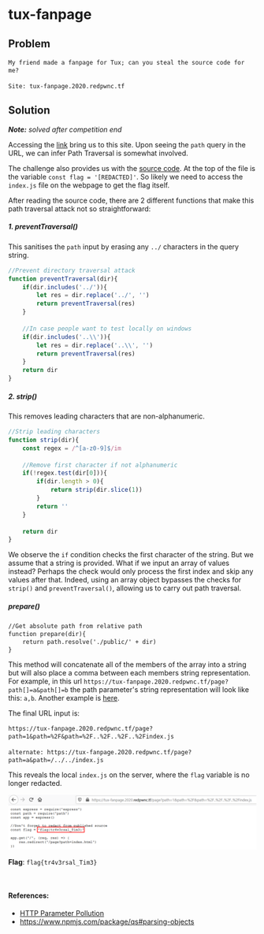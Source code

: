 # tux-fanpage

## Problem

```
My friend made a fanpage for Tux; can you steal the source code for me?

Site: tux-fanpage.2020.redpwnc.tf
```

## Solution

***Note:** solved after competition end*

Accessing the [link](https://tux-fanpage.2020.redpwnc.tf/page?path=index.html) bring us to this site. Upon seeing the
`path` query in the URL, we can infer Path Traversal is somewhat involved.

The challenge also provides us with the [source code](files/tux/index.js). At the top of the file is the variable
 `const flag = '[REDACTED]'`. So likely we need to access the `index.js` file on the webpage to get the flag itself.

After reading the source code, there are 2 different functions that make this path traversal attack not so straightforward:

##### 1. preventTraversal()
This sanitises the `path` input by erasing any `../` characters in the query string.

```javascript
//Prevent directory traversal attack
function preventTraversal(dir){
    if(dir.includes('../')){
        let res = dir.replace('../', '')
        return preventTraversal(res)
    }

    //In case people want to test locally on windows
    if(dir.includes('..\\')){
        let res = dir.replace('..\\', '')
        return preventTraversal(res)
    }
    return dir
}
```

##### 2. strip()
This removes leading characters that are non-alphanumeric.
```javascript
//Strip leading characters
function strip(dir){
    const regex = /^[a-z0-9]$/im

    //Remove first character if not alphanumeric
    if(!regex.test(dir[0])){
        if(dir.length > 0){
            return strip(dir.slice(1))
        }
        return ''
    }

    return dir
}
```

We observe the `if` condition checks the first character of the string. But we assume that a string is provided. What if
we input an array of values instead? Perhaps the check would only process the first index and skip any values after that.
Indeed, using an array object bypasses the checks for `strip()` and `preventTraversal()`, allowing us to carry out path traversal.

##### prepare()
```
//Get absolute path from relative path
function prepare(dir){
    return path.resolve('./public/' + dir)
}
```
This method will concatenate all of the members of the array into a string but will also place a comma between each members string 
representation. For example, in this url `https://tux-fanpage.2020.redpwnc.tf/page?path[]=a&path[]=b` the path parameter's
string representation will look like this: `a,b`. Another example is [here](images/tux3.PNG).

The final URL input is:
```
https://tux-fanpage.2020.redpwnc.tf/page?path=1&path=%2F&path=%2F..%2F..%2F..%2Findex.js

alternate: https://tux-fanpage.2020.redpwnc.tf/page?path=a&path=/../../index.js
```

This reveals the local `index.js` on the server, where the `flag` variable is no longer redacted.

![](images/tux_flag.PNG)

**Flag**: `flag{tr4v3rsal_Tim3}`

&nbsp;

#### References:
* [HTTP Parameter Pollution](https://security.stackexchange.com/a/127815)
* https://www.npmjs.com/package/qs#parsing-objects

